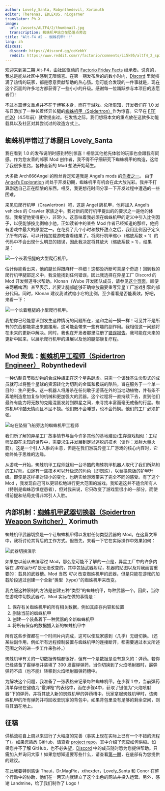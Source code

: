 ```yaml
---
author: Lovely_Santa, Robynthedevil, Xorimuth
editor: Therenas, EDLEXUS, nicgarner
translator: Ph.X
image:
  url: /assets/ALTF4/2/thumbnail.jpg
  transcription: 蜘蛛机甲站立在坠落点旁边
title: "Alt-F4 #2 - 蜘蛛机甲!!!"
lang: zh
discuss:
  discord: https://discord.gg/ceKebbY
  reddit: https://www.reddit.com/r/factorio/comments/ii5k95/altf4_2_spidertron/
---
```


欢迎来到第二期 Alt-F4，由社区驱动的 [Factorio Friday Facts](https://factorio.com/blog/) 继承者。说真的，我总是能从社区中感到无限惊喜。在第一期发布后的的数小时内，[Discord](https://discord.gg/AsXAwyV) 里就挤满了热情的玩家，都是愿意贡献帮助的热心肠。您可能会发现的一件事就是，现在这个页面的许多地方都获得了一些小小的升级。感谢每一位踊跃参与本项目的志愿者们！

不过本篇博文重点并不在于博客本身，而在于游戏。众所周知，开发者们在 1.0 发布日添加了一种长着怪异长腿的[蜘蛛机甲（Spidertron）](https://wiki.factorio.com/Spidertron)作为惊喜。它早在 [FFF #120](https://www.factorio.com/blog/post/fff-120)（4.5年前）就曾提出过。在发售之际，我们想将本文的重点放在这款多功能载具以及社区对其尝试过的改造方式上。

## 蜘蛛机甲错过了练腿日 <author>Lovely_Santa</author>

我在看到 1.0 的发布说明时感到特别惊喜！相信其他抢先体验的玩家也会跟我有同感。作为您友善的邻家 Mod 创作者，我不得不仔细研究下蜘蛛机甲的构造，这给了我很多思路，各种全新的 Mod 想法开始萌生。

大多数 Arch666Angel 的粉丝肯定知道我是 Angel’s mods 的[作者之一](https://forums.factorio.com/viewtopic.php?p=475786#p475786)。 由于 [Angel’s Exploration](https://mods.factorio.com/mod/angelsexploration) 尚处于开发初期，蜘蛛机甲有机会在此大放光彩。我并不打算剧透自己正在酝酿的东西，相反，我更想花时间分享一下开发过程中遭遇的一些困难。

来见见爬行机甲（Crawlertron）吧，这是 Angel 牌机甲，他将加入 Angel’s vehicles 的 Crawler 家族之中。我对新的爬行机甲提出的的要求之一是他的体型。我希望他变得更小，非常小。这意味着我必须在蜘蛛机甲的定义中引入比例因子，以便能够按比例缩小他。正如读者中的某些 Mod 作者已经知道的那样，他拥有游戏中最大的原型之一。在花费了几个小时和数杯甜点之后，我用比例因子定义了所有内容，可以开始加载游戏查看结果了。将爬行机甲缩小（缩放系数 < 1）的代码中不会出现什么明显的错误，因此我决定将其放大（缩放系数 > 1），结果是：

![一个长着细腿的大型爬行机甲。](/assets/ALTF4/2/crawlertron_large.png?raw=true)

估计你能看出来，他的腿长得跟麻秆一样细！这都没折断可真是个奇迹！回到我的爬行机甲腿部定义中，我没能找到任何错误，因此我选择在异星工厂 Discord 的 Mod 开发频道寻求帮助。Klonan（Wube 开发团队成员，请参见[这个页面](https://factorio.com/game/about)，顺便来两瓶啤酒）甚至表示，若要让腿部能够正确缩放需要重写异星工厂游戏引擎的部分代码。同时，Klonan 建议我试试缩小它的比例，至少看看是否能奏效。好吧，来看一下：

![一个长着粗腿的小型爬行机甲。](/assets/ALTF4/2/crawlertron_tiny.png?raw=true)

我想你已经能意识到发生这种情况的问题所在，这和之前一摸一样！可见并不是所有的东西都能拿出来直接用，这可能会带来一些有趣的副作用。我相信这一问题将在未来的更新中解决。同时，我也在开发者那里注册了[错误报告](https://forums.factorio.com/viewtopic.php?f=7&t=88180)。我可能在未来的更新中回来，以展示爬行机甲的进展以及他的腿部康复疗程。

## Mod 聚焦：[蜘蛛机甲工程师（Spidertron Engineer）](https://mods.factorio.com/mod/SpidertronEngineer) <author>Robynthedevil</author>

一种仿制自节肢动物的合成种族正在这个星系肆虐。只需一个该硅基生命形式的成员就可以将整个星球的资源转化为切割的金属和极端的酷热，旨在服务于一个单一目的：生产更多。这一机器人将屠杀在任何敢于游荡在外的当地动植物，并有条不紊地制造愈加复杂的机械和更加强大的武器。这个过程将一直持续下去，直到他们最终有能力将无数的克隆混蛋发射到群星之间，来寻找丰富而毫无戒备的行星。蜘蛛机甲冷酷无情而且不屈不挠。他们既不会睡觉，也不会怜悯。他们的工厂必须扩张。

![站在坠毁飞船旁边的蜘蛛机甲工程师](/assets/ALTF4/2/SpidertronEngineer.png?raw=true)

我们所了解的异星工厂故事情节与当今许多其他的基地建设/生存游戏相似：工程师坠毁在未知的世界中，需要求生并发展到足以逃脱的技术（读作：发射大量火箭）。这是一个引人入胜的主意，但是在我们游玩异星工厂游戏的核心内容时，它始终处于思维的边缘。

从游戏一开始，蜘蛛机甲工程师就用一台冷酷的蜘蛛机甲机器人取代了我们所熟知的工程师。沿途有一些技术可以升级您的角色（即蜘蛛），以替换原版的护甲升级。即便是这样相对较小的变化，也确实给游戏带来了完全不同的感受。有了这个 Mod ，我发现自己可以更轻松地进行更大范围的游戏。我知道这并不适合所有人（特别是蜘蛛恐惧症患者），但对我来说，它只改变了游戏里很小的一部分，而使得前提和结局变得非常引人入胜。

## 内部机制：[蜘蛛机甲武器切换器（Spidertron Weapon Switcher）](https://mods.factorio.com/mod/SpidertronWeaponSwitcher) <author>Xorimuth</author>

蜘蛛机甲武器切换是一个让蜘蛛机甲得以发射任何类型武器的 Mod。在这篇文章中，我将讨论其背后的工作方式。但首先，来看一下它在实际操作中效果如何：

![武器切换演示](/assets/ALTF4/2/SWS-demo-gif.gif?raw=true)

如果您以前从未编写过 Mod，那么您可能不了解的一点是，异星工厂中的许多内容在 _游戏运行时_ 是无法改变的，其中包括武器射程，机器的贴图以及对我而言重要的：载具的武器槽。Mod 当然 _可以_ 改变蜘蛛机甲的武器，但是只能在游戏的加载阶段通过创建一个全新“类型（type）”的蜘蛛机甲来改变。

我克服这种限制的方法是创建五种“类型”的蜘蛛机甲，每种武器一个。因此，当你在游戏中切换武器时，Mod 实际在做的事情是：

1. 保存有关蜘蛛机甲的所有相关数据，例如其库存内容和位置
2. 删除当前的蜘蛛机甲
3. 创建一个装备着下一种武器的全新蜘蛛机甲
4. 将所有保存的数据插入新的蜘蛛机甲中

所有这些步骤都在一个时间片内完成，这可以使玩家感到（几乎）无缝切换。（还某些副作用，例如所有远程控制装置与蜘蛛机甲的连接断开，都需要通过本文所述范围之外的进一步工作来弥补。）

蜘蛛机甲有关的一切数据传输都很好，但有一个是数据是没有意义的：弹药。若你已经装备了霰弹枪并装填了 300 发霰弹弹药，当你切换到了火焰喷射器时，霰弹弹药不应（也不能）转移到火焰喷射器弹药槽中。

为解决这个问题，我准备了一张表格来记录每种蜘蛛机甲。在步骤 1 中，当前弹药清单存储在键值为“霰弹枪”的表格中，而在步骤4中，获取了键值为“火焰喷射器”下的弹药，并将其放入新的蜘蛛机甲的弹药槽中。玩家拿起蜘蛛机甲时，该蜘蛛机甲的所有弹药并将回收至玩家的背包中，如果背包里没有足够的剩余空间，则将其洒在地上。

## 征稿

供稿流程自上周以来进行了大幅度的完善（事实上现在实际上已有一个不错的流程了）。如果您熟悉 GitHub，请查看 [project repo](https://github.com/AlternativeFFFF/Alt-F4)，其中介绍了您应如何供稿。如果您并不了解 GitHub，也不必失望，[Discord](https://discord.gg/AsXAwyV) 中的成员随时愿为您提供帮助。只需加入并询问大家！如果您想知道要写些什么，请查看[第一期](https://alt-f4.blog/zh/ALTF4-1)，在底部有为您提供的建议。

在此我要特别感谢 Thaui，Dr.MagPie，xthexder，Lovely_Santa 和 Conor 在整个行动中的协助，他们在一两天内就建立了这个出色的网站并投入运营。另外，感谢 Landmine，给了我们制作了 Logo！